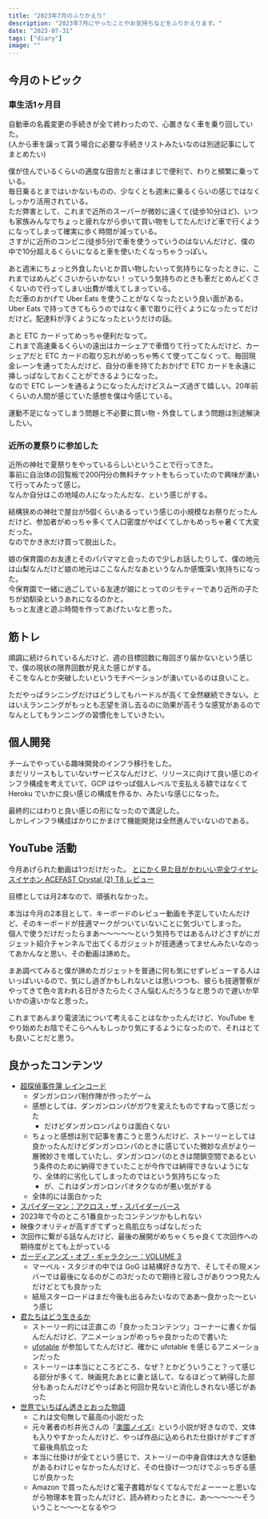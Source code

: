 ```yaml
---
title: "2023年7月のふりかえり"
description: "2023年7月にやったことやお気持ちなどをふりかえります。"
date: "2023-07-31"
tags: ["diary"]
image: ""
---
```


## 今月のトピック

### 車生活1ヶ月目

自動車の名義変更の手続きが全て終わったので、心置きなく車を乗り回していた。  
(人から車を譲って貰う場合に必要な手続きリストみたいなのは別途記事にしてまとめたい)

僕が住んでいるくらいの適度な田舎だと車はまじで便利で、わりと頻繁に乗っている。  
毎日乗るとまではいかないものの、少なくとも週末に乗るくらいの感じではなくしっかり活用されている。  
ただ弊害として、これまで近所のスーパーが微妙に遠くて(徒歩10分ほど)、いつも家族みんなでちょっと疲れながら歩いて買い物をしてたんだけど車で行くようになってしまって確実に歩く時間が減っている。  
さすがに近所のコンビニ(徒歩5分)で車を使うっていうのはないんだけど、僕の中で10分超えるくらいになると車を使いたくなっちゃうっぽい。

あと週末にちょっと外食したいとか買い物したいって気持ちになったときに、これまではめんどくさいからいかない！っていう気持ちのときも車だとめんどくさくないので行ってしまい出費が増えてしまっている。  
ただ車のおかげで Uber Eats を使うことがなくなったという良い面がある。Uber Eats で持ってきてもらうのではなく車で取りに行くようになったってだけだけど。配達料が浮くようになったというだけの話。

あと ETC カードってめっちゃ便利だなって。  
これまで高速乗るくらいの遠出はカーシェアで車借りて行ってたんだけど、カーシェアだと ETC カードの取り忘れがめっちゃ怖くて使ってこなくって、毎回現金レーンを通ってたんだけど、自分の車を持てたおかげで ETC カードを永遠に挿しっぱなしておくことができるようになった。  
なので ETC レーンを通るようになったんだけどスムーズ過ぎて嬉しい。20年前くらいの人間が感じていた感想を僕は今感じている。

運動不足になってしまう問題と不必要に買い物・外食してしまう問題は別途解決したい。

### 近所の夏祭りに参加した

近所の神社で夏祭りをやっているらしいということで行ってきた。  
事前に自治体の回覧板で200円分の無料チケットをもらっていたので興味が湧いて行ってみたって感じ。  
なんか自分はこの地域の人になったんだな、という感じがする。

結構狭めの神社で屋台が5個くらいあるっていう感じの小規模なお祭りだったんだけど、参加者がめっちゃ多くて人口密度がやばくてしかもめっちゃ暑くて大変だった。  
なのでかき氷だけ買って脱出した。

娘の保育園のお友達とそのパパママと会ったので少しお話したりして、僕の地元は山梨なんだけど娘の地元はここなんだなあというなんか感慨深い気持ちになった。  
今保育園で一緒に過ごしている友達が娘にとってのジモティーであり近所の子たちが幼馴染というあれになるのかと。  
もっと友達と遊ぶ時間を作ってあげたいなと思った。

## 筋トレ

順調に続けられているんだけど、週の目標回数に毎回ぎり届かないという感じで、僕の現状の限界回数が見えた感じがする。  
そこをなんとか突破したいというモチベーションが湧いているのは良いこと。

ただやっぱランニングだけはどうしてもハードルが高くて全然継続できない。とはいえランニングがもっとも志望を消し去るのに効果が高そうな感覚があるのでなんとしてもランニングの習慣化をしていきたい。

## 個人開発

チームでやっている趣味開発のインフラ移行をした。  
まだリリースもしていないサービスなんだけど、リリースに向けて良い感じのインフラ構成を考えていて、GCP はやっぱ個人レベルで支払える額ではなくて Heroku でいかに良い感じの構成を作るか、みたいな感じになった。

最終的にはわりと良い感じの形になったので満足した。  
しかしインフラ構成ばかりにかまけて機能開発は全然進んでいないのである。

## YouTube 活動

今月あげられた動画は1つだけだった。
[とにかく見た目がかわいい完全ワイヤレスイヤホン ACEFAST Crystal (2) T8 レビュー](https://www.youtube.com/watch?v=MGqcT4H7E_g)

目標としては月2本なので、頑張れなかった。

本当は今月の2本目として、キーボードのレビュー動画を予定していたんだけど、そのキーボードが技適マークがついていないことに気づいてしまった。  
個人で使うだけだったらまあ〜〜〜〜〜という気持ちではあるんけどさすがにガジェット紹介チャンネルで出てくるガジェットが技適通ってませんみたいなのってあかんなと思い、その動画は諦めた。

まあ調べてみると僕が諦めたガジェットを普通に何も気にせずレビューする人はいっぱいいるので、気にし過ぎかもしれないとは思いつつも、彼らも技適警察がやってきて色々言われる日がきたらたくさん悩むんだろうなと思うので遅いか早いかの違いかなと思った。

これまであんまり電波法について考えることはなかったんだけど、YouTube をやり始めたお陰でそこらへんもしっかり気にするようになったので、それはとても良いことだと思う。

## 良かったコンテンツ

- [超探偵事件簿 レインコード](https://www.spike-chunsoft.co.jp/raincode/)
  - ダンガンロンパ制作陣が作ったゲーム
  - 感想としては、ダンガンロンパがガワを変えたものですねって感じだった
    - だけどダンガンロンパよりは面白くない
  - ちょっと感想は別で記事を書こうと思うんだけど、ストーリーとしては良かったんだけどダンガンロンパのときに感じていた微妙な点がより一層微妙さを増していたし、ダンガンロンパのときは閉鎖空間であるという条件のために納得できていたことが今作では納得できないようになり、全体的に劣化してしまったのではという気持ちになった
    - が、これはダンガンロンパオタクなのが悪い気がする
  - 全体的には面白かった
-  [スパイダーマン：アクロス・ザ・スパイダーバース](https://www.spider-verse.jp/)
  - 2023年で今のところ1番良かったコンテンツかもしれない
  - 映像クオリティが高すぎてずっと鳥肌立ちっぱなしだった
  - 次回作に繋がる話なんだけど、最後の展開がめちゃくちゃ良くて次回作への期待度がとても上がっている
- [ガーディアンズ・オブ・ギャラクシー：VOLUME 3](https://marvel.disney.co.jp/movie/gog-vol3)
  - マーベル・スタジオの中では GoG は結構好きな方で、そしてその現メンバーでは最後になるのがこの3だったので期待と寂しさがありつつ見たんだけどとても良かった
  - 結局スターロードはまだ今後も出るみたいなのでああ〜良かった〜という感じ
- [君たちはどう生きるか](https://eiga.com/movie/98573/)
  - ストーリー的には正直この「良かったコンテンツ」コーナーに書くか悩んだんだけど、アニメーションがめっちゃ良かったので書いた
  - [ufotable](https://www.ufotable.com/) が参加してたんだけど、確かに ufotable を感じるアニメーションだった
  - ストーリーは本当にところどころ、なぜ？とかどういうこと？って感じる部分が多くて、映画見たあとに妻と話して、なるほどって納得した部分もあったんだけどやっぱあと何回か見ないと消化しきれない感じがあった
- [世界でいちばん透きとおった物語](https://www.shinchosha.co.jp/book/180262/)
  - これは文句無しで最高の小説だった
  - 元々著者の杉井光さんの『[楽園ノイズ](https://dengekibunko.jp/special/paradise_noise/)』という小説が好きなので、文体も入りやすかったんだけど、やっぱ作品に込められた仕掛けがすごすぎて最後鳥肌立った
  - 本当に仕掛けが全てという感じで、ストーリーの中身自体は大きな感動があるわけじゃなかったんだけど、その仕掛け一つだけでぶっちぎる感じが良かった
  - Amazon で買ったんだけど電子書籍がなくてなんでだよーーーと思いながら物理本を買ったんだけど、読み終わったときに、あ〜〜〜〜〜そういうこと〜〜〜となるやつ
